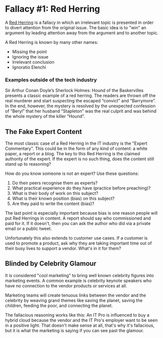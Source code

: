 # Fallacy #1: Red Herring

A [Red Herring](https://en.wikipedia.org/wiki/Ignoratio_elenchi) is a fallacy in which an irrelevant topic is presented in order to divert attention from the original issue. The basic idea is to "win" an argument by leading attention away from the argument and to another topic.

A Red Herring is known by many other names:

* Missing the point
* Ignoring the issue
* Irrelevant conclusion
* Ignoratio Elenchi  


### Examples outside of the tech industry

Sir Arthur Conan Doyle’s Sherlock Holmes: Hound of the Baskervilles presents a classic example of a red herring. The readers are thrown off the real murderer and start suspecting the escaped “convict” and “Barrymore”. In the end, however, the mystery is resolved by the unexpected confession of “Beryl” that her husband “Stapleton” was the real culprit and was behind the whole mystery of the killer “Hound”.

## The Fake Expert Content

The most classic case of a Red Herring in the IT industry is the "Expert Commentary". This could be in the form of any kind of content: a white paper, a report or a blog. The key to this Red Herring is the claimed authority of the expert. If the expert is no such thing, does the content still stand up to reasoning?

How do you know someone is not an expert? Use these questions:

1.  Do their peers recognise them as experts?
2.  What practical experience do they have (practice before preaching)?
3.  What is their body of work on this subject?
4.  What is their known position (bias) on this subject?
5.  Are they paid to write the content (bias)?

The last point is especially important because bias is one reason people will put Red Herrings in content. A report should say who commissioned and paid for it. If it doesn't, then you can ask the author who did via a private email or a public tweet. 

Unfortunately this also extends to customer use cases. If a customer is used to promote a product, ask why they are taking important time out of their busy lives to support a vendor. What's in it for them?

## Blinded by Celebrity Glamour

It is considered "cool marketing" to bring well known celebrity figures into marketing events. A common example is celebrity keynote speakers who have no connection to the vendor products or services at all. 

Marketing teams will create tenuous links between the vendor and the celebrity by weaving grand themes like saving the planet, saving the children, feeding the poor, and connecting the planet.

The fallacious reasoning works like this: An IT Pro is influenced to buy a hybrid cloud because the vendor and the IT Pro's employer want to be seen in a positive light. That doesn't make sense at all, that's why it's fallacious, but it is what the marketing is saying if you can see past the glamour.
